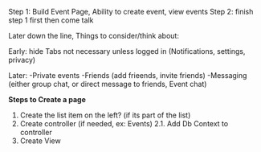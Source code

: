 Step 1: Build Event Page, Ability to create event, view events
Step 2: finish step 1 first then come talk



Later down the line, Things to consider/think about:

Early:
hide Tabs not necessary unless logged in (Notifications, settings, privacy)

Later:
-Private events
-Friends (add frieends, invite friends)
-Messaging (either group chat, or direct message to friends, Event chat)



****Steps to Create a page****

1. Create the list item on the left? (if its part of the list)
2. Create controller (if needed, ex: Events)
2.1. Add Db Context to controller
3. Create View

